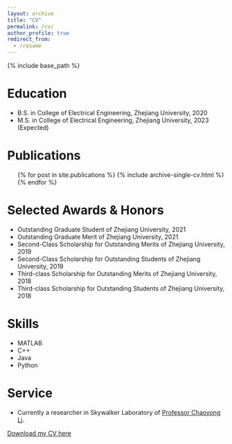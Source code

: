 ```yaml
---
layout: archive
title: "CV"
permalink: /cv/
author_profile: true
redirect_from:
  - /resume
---
```


{% include base_path %}

Education
======
* B.S. in College of Electrical Engineering, Zhejiang University, 2020
* M.S. in College of Electrical Engineering, Zhejiang University, 2023 (Expected) 

<!-- Work experience
======
* Summer 2015: Research Assistant
  * Github University
  * Duties included: Tagging issues
  * Supervisor: Professor Git

* Fall 2015: Research Assistant
  * Github University
  * Duties included: Merging pull requests
  * Supervisor: Professor Hub -->


Publications
======
  <ul>{% for post in site.publications %}
    {% include archive-single-cv.html %}
  {% endfor %}</ul>
  
<!-- Talks
======
  <ul>{% for post in site.talks %}
    {% include archive-single-talk-cv.html %}
  {% endfor %}</ul>
  
Teaching
======
  <ul>{% for post in site.teaching %}
    {% include archive-single-cv.html %}
  {% endfor %}</ul> -->
  
Selected Awards & Honors
======
* Outstanding Graduate Student of Zhejiang University, 2021
*	Outstanding Graduate Merit of Zhejiang University, 2021
*	Second-Class Scholarship for Outstanding Merits of Zhejiang University, 2019
*	Second-Class Scholarship for Outstanding Students of Zhejiang University, 2019
*	Third-class Scholarship for Outstanding Merits of Zhejiang University, 2018
*	Third-class Scholarship for Outstanding Students of Zhejiang University, 2018
  
Skills
======
* MATLAB
* C++
* Java
* Python

Service
======
* Currently a researcher in Skywalker Laboratory of [Professor Chaoyong Li](https://person.zju.edu.cn/chaoyong).

<a href='http://tedtaozhang.github.io/files/CV.pdf'>Download my CV here</a>
